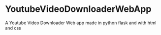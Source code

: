 # YoutubeVideoDownloaderWebApp
A Youtube Video Downloader Web app made in python flask and with html and css
